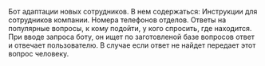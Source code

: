Бот адаптации новых сотрудников. 
В нем содержаться:
  Инструкции для сотрудников компании.
  Номера телефонов отделов.
  Ответы на популярные вопросы, к кому подойти, у кого спросить, где находится.
При вводе запроса боту, он ищет по заготовленой базе вопросов ответ и отвечает пользователю. В случае если ответ не найдет передает этот вопрос человеку.
